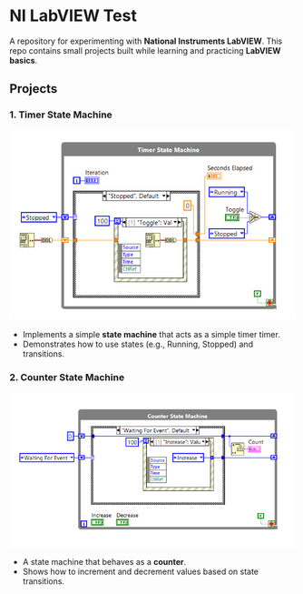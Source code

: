 # NI LabVIEW Test  

A repository for experimenting with **National Instruments LabVIEW**. This repo contains small projects built while learning and practicing **LabVIEW basics**.  

## Projects  

### 1. Timer State Machine
![](./projects/timer-state-machine/previews/block-diagram.png)  
- Implements a simple **state machine** that acts as a simple timer timer.  
- Demonstrates how to use states (e.g., Running, Stopped) and transitions.  


### 2. Counter State Machine
![](./projects/counter-state-machine/previews/block-diagram.png)  
- A state machine that behaves as a **counter**.  
- Shows how to increment and decrement values based on state transitions.  
